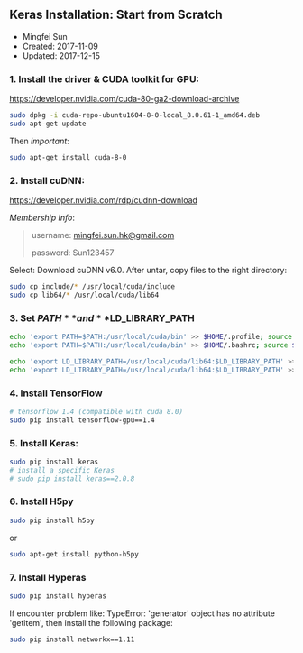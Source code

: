 ## Keras Installation: Start from Scratch

* Mingfei Sun
* Created: 2017-11-09
* Updated: 2017-12-15

### 1. Install the driver & CUDA toolkit for GPU:
https://developer.nvidia.com/cuda-80-ga2-download-archive
``` bash
sudo dpkg -i cuda-repo-ubuntu1604-8-0-local_8.0.61-1_amd64.deb
sudo apt-get update
```
Then *important*:
``` bash
sudo apt-get install cuda-8-0
```

### 2. Install cuDNN:
https://developer.nvidia.com/rdp/cudnn-download

*Membership Info*:
> username: mingfei.sun.hk@gmail.com
> 
> password: Sun123457

Select: Download cuDNN v6.0. After untar, copy files to the right directory:
``` bash
sudo cp include/* /usr/local/cuda/include
sudo cp lib64/* /usr/local/cuda/lib64
```

### 3. Set **$PATH** and **$LD_LIBRARY_PATH**
``` bash
echo 'export PATH=$PATH:/usr/local/cuda/bin' >> $HOME/.profile; source $HOME/.profile
echo 'export PATH=$PATH:/usr/local/cuda/bin' >> $HOME/.bashrc; source $HOME/.bashrc

echo 'export LD_LIBRARY_PATH=/usr/local/cuda/lib64:$LD_LIBRARY_PATH' >> ~/.profile; source ~/.profile
echo 'export LD_LIBRARY_PATH=/usr/local/cuda/lib64:$LD_LIBRARY_PATH' >> ~/.bashrc; source ~/.bashrc
```

### 4. Install TensorFlow
``` bash
# tensorflow 1.4 (compatible with cuda 8.0)
sudo pip install tensorflow-gpu==1.4
```

### 5. Install Keras:
``` bash
sudo pip install keras
# install a specific Keras
# sudo pip install keras==2.0.8
```

### 6. Install H5py
``` bash
sudo pip install h5py
```
or
``` bash
sudo apt-get install python-h5py
```

### 7. Install Hyperas
``` bash
sudo pip install hyperas
```
If encounter problem like: TypeError: 'generator' object has no attribute 'getitem', then install the following package:
``` bash
sudo pip install networkx==1.11
```
